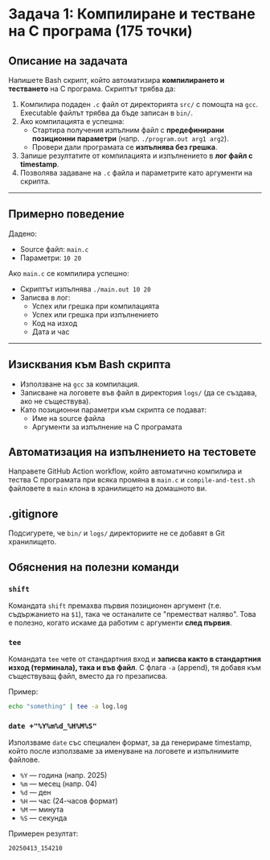 # Задача 1: Компилиране и тестване на C програма (175 точки)

## Описание на задачата

Напишете Bash скрипт, който автоматизира **компилирането и тестването** на C програма.
Скриптът трябва да:

1. Kомпилирa подаден `.c` файл от директорията `src/` с помощта на `gcc`. Executable
   файлът трябва да бъде записан в `bin/`.
2. Ако компилацията е успешна:
   - Стартира получения изпълним файл с **предефинирани позиционни параметри** (напр.
     `./program.out arg1 аrg2`).
   - Провери дали програмата се **изпълнява без грешка**.
3. Запише резултатите от компилацията и изпълнението в **лог файл с timestamp**.
4. Позволява задаване на `.c` файла и параметрите като аргументи на скрипта.

---

## Примерно поведение

Дaдено:

- Source файл: `main.c`
- Параметри: `10 20`

Ако `main.c` се компилира успешно:

- Скриптът изпълнява `./main.out 10 20`
- Записва в лог:
  - Успех или грешка при компилацията
  - Успех или грешка при изпълнението
  - Код на изход
  - Дата и час

---

## Изисквания към Bash скрипта

- Използване на `gcc` за компилация.
- Записване на логовете във файл в директория `logs/` (да се създава, ако не съществува).
- Като позиционни параметри към скрипта се подават:
  - Име на source файла
  - Аргументи за изпълнение на C програмата

## Автоматизация на изпълнението на тестовете

Направете GitHub Action workflow, който автоматично компилира и тества C програмата
при всяка промяна в `main.c` и `compile-and-test.sh` файловете в `main` клона в
хранилището на домашното ви.

## .gitignore

Подсигурете, че `bin/` и `logs/` директориите не се добавят в Git хранилището.

## Обяснения на полезни команди

### `shift`

Командата `shift` премахва първия позиционен аргумент (т.е. съдържанието на `$1`),
така че останалите се "преместват наляво". Това е полезно, когато искаме да работим
с аргументи **след първия**.

### `tee`

Командата `tee` чете от стандартния вход и **записва както в стандартния изход (терминала),
така и във файл**. С флага `-a` (append), тя добавя към съществуващ файл, вместо
да го презаписва.

Пример:

```bash
echo "something" | tee -a log.log
```

### `date +"%Y%m%d_%H%M%S"`

Използваме `date` със специален формат, за да генерираме timestamp, който после
използваме за именуване на логовете и изпълнимите файлове.

- `%Y` — година (напр. 2025)
- `%m` — месец (напр. 04)
- `%d` — ден
- `%H` — час (24-часов формат)
- `%M` — минута
- `%S` — секунда

Примерен резултат:

```plaintext
20250413_154210
```

